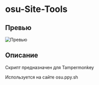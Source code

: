 # osu-Site-Tools
## Превью
![Превью](https://i.ibb.co/qF5LL86d/IMG-2223.jpg)

## Описание
Скрипт предназначен для Tampermonkey

Используется на сайте osu.ppy.sh
